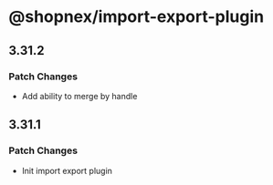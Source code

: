 # @shopnex/import-export-plugin

## 3.31.2

### Patch Changes

- Add ability to merge by handle

## 3.31.1

### Patch Changes

- Init import export plugin
